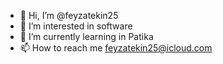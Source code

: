 - 👋 Hi, I’m @feyzatekin25
- 👀 I’m interested in software
- 🌱 I’m currently learning in Patika
- 📫 How to reach me feyzatekin25@icloud.com

<!---
feyzatekin25/feyzatekin25 is a ✨ special ✨ repository because its `README.md` (this file) appears on your GitHub profile.
You can click the Preview link to take a look at your changes.
--->
